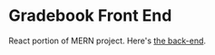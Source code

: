 # Gradebook Front End

React portion of MERN project. Here's [the back-end](https://github.com/Claim-Academy/grades-express-routes).
